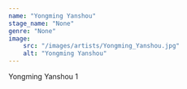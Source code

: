 ```yaml
---
name: "Yongming Yanshou"
stage_name: "None"
genre: "None"
image: 
    src: "/images/artists/Yongming_Yanshou.jpg"
    alt: "Yongming Yanshou"
---
```


Yongming Yanshou 1
